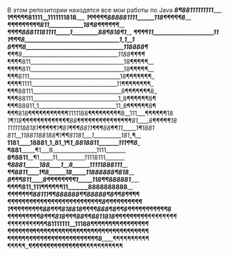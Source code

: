 В этом репозитории находятся все мои работы по Java
_________________8¶88111111111____________________
____________1¶¶¶¶¶81111__1111111818_______________
_________1¶¶¶¶¶888881111______118¶¶¶¶¶8___________
_______¶¶¶¶¶¶¶¶¶811____________18¶8¶¶¶¶¶¶_________
_____¶¶¶¶88811181111_____1_________88¶818¶1_______
____¶¶¶¶_________11_____________________11________
__1¶¶¶8_________________________________1_1__1____
_8¶¶¶8__________________________________118888¶___
_¶¶¶8___________________________________1188¶¶¶¶__
¶¶¶¶811__________________________________18¶¶¶¶¶__
¶¶¶¶811__________________________________18¶¶¶¶¶__
¶¶¶8111_________________________________18¶¶¶¶¶¶¶_
¶¶¶¶1111_______________________________11¶¶¶¶¶¶¶¶_
¶¶¶88111________________________________8¶¶¶¶¶¶¶8_
¶¶¶88111_______________________________1_8¶¶¶¶¶¶8¶
¶¶¶88811_1____________________________11_8¶¶¶¶¶¶8¶
¶¶¶818¶¶¶¶¶¶¶¶¶¶¶1111188¶¶¶¶¶¶¶¶¶8__111___¶¶¶¶¶¶18
_1¶118¶¶¶¶¶¶¶¶¶¶¶¶¶88¶¶¶¶¶¶¶¶¶¶¶¶¶¶¶81____8¶¶¶¶¶18
_11111188181¶¶¶¶¶1¶81¶¶¶8811¶¶¶88¶¶11_____1¶1881__
__811__11881188188¶1_¶¶81181___1__________181__¶__
__1181____18881_1_81_1¶_1_8818811_______111¶¶8____
____¶881_________¶1___8________________1111_______
____8¶8811______¶1_____11__________11118111_______
_____¶8881_____188____1__8______11111888111_______
_____¶¶8811____1¶8______18_____11888888¶818_______
_____8¶¶¶811____8¶¶¶¶¶¶¶¶1_____118¶¶888881________
______¶¶¶¶811_111¶¶¶¶¶¶11_______8888888888________
_______¶¶¶¶¶¶¶88111¶¶888888¶¶88888¶8¶¶8¶¶_¶¶______
________¶¶¶¶¶¶¶¶¶¶¶¶¶¶¶¶¶¶¶¶¶¶¶¶¶¶8¶¶¶¶¶¶_¶¶¶¶____
__1¶¶¶¶¶¶¶¶¶88¶¶¶818818¶¶¶¶888¶8¶¶8¶¶¶¶¶__¶¶¶¶¶¶8_
¶¶¶¶¶¶¶¶¶8¶¶¶818¶¶¶88¶¶8811818¶¶¶¶¶¶¶¶¶___¶¶¶¶¶¶¶¶
¶¶¶¶¶¶¶¶___¶¶¶81111111__11188¶¶¶¶¶¶¶¶_____¶¶¶¶¶¶¶¶
¶¶¶¶¶¶¶_____¶¶¶¶¶¶¶¶¶¶¶¶¶¶¶¶¶¶¶¶¶¶¶______¶¶¶¶¶¶¶¶¶
¶¶¶¶¶¶_______¶¶¶¶¶¶¶¶¶¶¶¶¶¶¶¶¶¶¶8_______¶¶¶¶¶¶¶¶¶¶
¶¶¶¶¶__________¶¶¶¶¶¶¶¶¶¶¶¶¶¶¶_________¶¶¶¶¶¶¶¶¶¶¶
